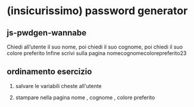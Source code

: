 (insicurissimo) password generator
===

## js-pwdgen-wannabe

Chiedi all’utente il suo nome,
poi chiedi il suo cognome,
poi chiedi il suo colore preferito
Infine scrivi sulla pagina nomecognomecolorepreferito23

## ordinamento esercizio 

1. salvare le variabili cheste all'utente 

1. stampare nella pagina nome , cognome , colore preferito 
